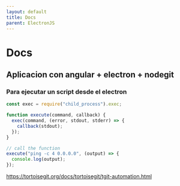 ```yaml
---
layout: default
title: Docs
parent: ElectronJS
---
```


# Docs

## Aplicacion con angular + electron + nodegit

### Para ejecutar un script desde el electron

```javascript
const exec = require("child_process").exec;

function execute(command, callback) {
  exec(command, (error, stdout, stderr) => {
    callback(stdout);
  });
}

// call the function
execute("ping -c 4 0.0.0.0", (output) => {
  console.log(output);
});
```

https://tortoisegit.org/docs/tortoisegit/tgit-automation.html

